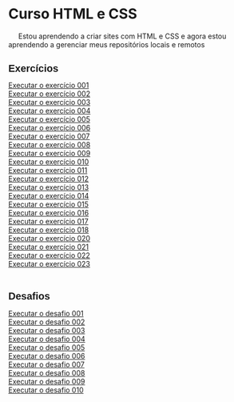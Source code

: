 <h1>
    Curso HTML e CSS
</h1>
<p style="text-indent: 20px;">
    Estou aprendendo a criar sites com HTML e CSS e agora estou aprendendo a gerenciar meus repositórios locais e remotos
</p>
<h1 style="font-family: arial, helvetica, sans-serif; font-size: 20px">
    Exercícios
</h1>
<a href="https://miguelesss.github.io/Curso-HTML5-e-CSS3/modulo01/exercicios/exe001/index.html">
    Executar o exercício 001
</a>
<br>
<a href="https://miguelesss.github.io/Curso-HTML5-e-CSS3/modulo01/exercicios/exe002/index.html">
    Executar o exercício 002
</a>
<br>
<a href="https://miguelesss.github.io/Curso-HTML5-e-CSS3/modulo01/exercicios/exe003/index.html">
    Executar o exercício 003
</a>
<br>
<a href="https://miguelesss.github.io/Curso-HTML5-e-CSS3/modulo01/exercicios/exe004/index.html">
    Executar o exercício 004
</a>
<br>
<a href="https://miguelesss.github.io/Curso-HTML5-e-CSS3/modulo01/exercicios/exe005/index.html">
    Executar o exercício 005
</a>
<br>
<a href="https://miguelesss.github.io/Curso-HTML5-e-CSS3/modulo01/exercicios/exe006/index.html">
    Executar o exercício 006
</a>
<br>
<a href="https://miguelesss.github.io/Curso-HTML5-e-CSS3/modulo01/exercicios/exe007/index.html">
    Executar o exercício 007
</a>
<br>
<a href="https://miguelesss.github.io/Curso-HTML5-e-CSS3/modulo01/exercicios/exe008/index.html">
    Executar o exercício 008
</a>
<br>
<a href="https://miguelesss.github.io/Curso-HTML5-e-CSS3/modulo01/exercicios/exe009/index.html">
    Executar o exercício 009
</a>
<br>
<a href="https://miguelesss.github.io/Curso-HTML5-e-CSS3/modulo01/exercicios/exe010/index.html">
    Executar o exercício 010
</a>
<br>
<a href="https://miguelesss.github.io/Curso-HTML5-e-CSS3/modulo01/exercicios/exe011/index.html">
    Executar o exercício 011
</a>
<br>
<a href="https://miguelesss.github.io/Curso-HTML5-e-CSS3/modulo01/exercicios/exe012/index.html">
    Executar o exercício 012
</a>
<br>
<a href="https://miguelesss.github.io/Curso-HTML5-e-CSS3/modulo01/exercicios/exe013/index.html">
    Executar o exercício 013
</a>
<br>
<a href="https://miguelesss.github.io/Curso-HTML5-e-CSS3/modulo01/exercicios/exe014/index.html">
    Executar o exercício 014
</a>
<br>
<a href="https://miguelesss.github.io/Curso-HTML5-e-CSS3/modulo01/exercicios/exe015/index.html">
    Executar o exercício 015
</a>
<br>
<a href="https://miguelesss.github.io/Curso-HTML5-e-CSS3/modulo02/exercicios/exe016/index.html">
    Executar o exercício 016
</a>
<br>
<a href="https://miguelesss.github.io/Curso-HTML5-e-CSS3/modulo02/exercicios/exe017/index.html">
    Executar o exercício 017
</a>
<br>
<a href="https://miguelesss.github.io/Curso-HTML5-e-CSS3/modulo02/exercicios/exe018/index.html">
    Executar o exercício 018
</a>
<br>
<a href="https://miguelesss.github.io/Curso-HTML5-e-CSS3/modulo02/exercicios/exe020/index.html">
    Executar o exercício 020
</a>
<br>
<a href="https://miguelesss.github.io/Curso-HTML5-e-CSS3/modulo02/exercicios/exe021/index.html">
    Executar o exercício 021
</a>
<br>
<a href="https://miguelesss.github.io/Curso-HTML5-e-CSS3/modulo02/exercicios/exe022/index.html">
    Executar o exercício 022
</a>
<br>
<a href="https://miguelesss.github.io/Curso-HTML5-e-CSS3/modulo02/exercicios/exe023/index.html">
    Executar o exercício 023
</a>
<br>
<br>
<h1 style="font-family: arial, helvetica, sans-serif; font-size: 20px">
    Desafios
</h1>
<a href="https://miguelesss.github.io/Curso-HTML5-e-CSS3/modulo01/desafios/desafio001/index.html">
    Executar o desafio 001
</a>
<br>
<a href="https://miguelesss.github.io/Curso-HTML5-e-CSS3/modulo01/desafios/desafio002/index.html">
    Executar o desafio 002
</a>
<br>
<a href="https://miguelesss.github.io/Curso-HTML5-e-CSS3/modulo01/desafios/desafio003/index.html">
    Executar o desafio 003
</a>
<br>
<a href="https://miguelesss.github.io/Curso-HTML5-e-CSS3/modulo01/desafios/desafio004/index.html">
    Executar o desafio 004
</a>
<br>
<a href="https://miguelesss.github.io/Curso-HTML5-e-CSS3/modulo01/desafios/desafio005/index.html">
    Executar o desafio 005
</a>
<br>
<a href="https://miguelesss.github.io/Curso-HTML5-e-CSS3/modulo01/desafios/desafio006/index.html">
    Executar o desafio 006
</a>
<br>
<a href="https://miguelesss.github.io/Curso-HTML5-e-CSS3/modulo01/desafios/desafio007/index.html">
    Executar o desafio 007
</a>
<br>
<a href="https://miguelesss.github.io/Curso-HTML5-e-CSS3/modulo01/desafios/desafio008/index.html">
    Executar o desafio 008
</a>
<br>
<a href="https://miguelesss.github.io/Curso-HTML5-e-CSS3/modulo01/desafios/desafio009/index.html">
    Executar o desafio 009
</a>
<br>
<a href="https://miguelesss.github.io/Curso-HTML5-e-CSS3/modulo02/desafios/desafio010-resolucao/android.html">
    Executar o desafio 010
</a>
